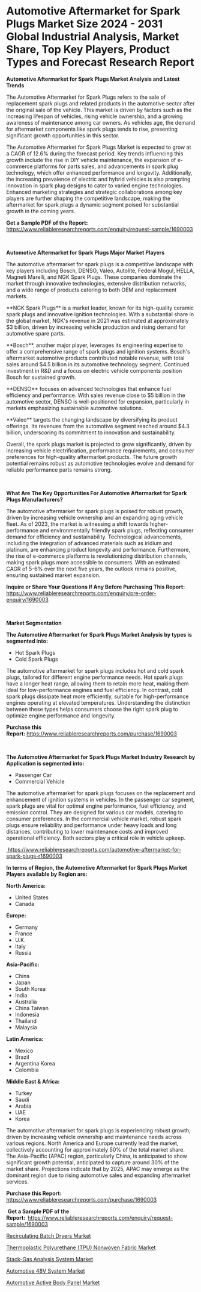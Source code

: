 <p><h1>Automotive Aftermarket for Spark Plugs Market Size 2024 - 2031 Global Industrial Analysis, Market Share, Top Key Players, Product Types and Forecast Research Report</h1></p><p><strong>Automotive Aftermarket for Spark Plugs Market Analysis and Latest Trends</strong></p>
<p><p>The Automotive Aftermarket for Spark Plugs refers to the sale of replacement spark plugs and related products in the automotive sector after the original sale of the vehicle. This market is driven by factors such as the increasing lifespan of vehicles, rising vehicle ownership, and a growing awareness of maintenance among car owners. As vehicles age, the demand for aftermarket components like spark plugs tends to rise, presenting significant growth opportunities in this sector.</p><p>The Automotive Aftermarket for Spark Plugs Market is expected to grow at a CAGR of 12.6% during the forecast period. Key trends influencing this growth include the rise in DIY vehicle maintenance, the expansion of e-commerce platforms for parts sales, and advancements in spark plug technology, which offer enhanced performance and longevity. Additionally, the increasing prevalence of electric and hybrid vehicles is also prompting innovation in spark plug designs to cater to varied engine technologies. Enhanced marketing strategies and strategic collaborations among key players are further shaping the competitive landscape, making the aftermarket for spark plugs a dynamic segment poised for substantial growth in the coming years.</p></p>
<p><strong>Get a Sample PDF of the Report:&nbsp;</strong> <a href="https://www.reliableresearchreports.com/enquiry/request-sample/1690003?utm_campaign=114&utm_medium=2&utm_source=Github&utm_content=ia&utm_term=01112024&utm_id=automotive-aftermarket-for-spark-plugs">https://www.reliableresearchreports.com/enquiry/request-sample/1690003</a></p>
<p>&nbsp;</p>
<p><strong>Automotive Aftermarket for Spark Plugs Major Market Players</strong></p>
<p><p>The automotive aftermarket for spark plugs is a competitive landscape with key players including Bosch, DENSO, Valeo, Autolite, Federal Mogul, HELLA, Magneti Marelli, and NGK Spark Plugs. These companies dominate the market through innovative technologies, extensive distribution networks, and a wide range of products catering to both OEM and replacement markets.</p><p>**NGK Spark Plugs** is a market leader, known for its high-quality ceramic spark plugs and innovative ignition technologies. With a substantial share in the global market, NGK's revenue in 2021 was estimated at approximately $3 billion, driven by increasing vehicle production and rising demand for automotive spare parts.</p><p>**Bosch**, another major player, leverages its engineering expertise to offer a comprehensive range of spark plugs and ignition systems. Bosch's aftermarket automotive products contributed notable revenue, with total sales around $4.5 billion in its automotive technology segment. Continued investment in R&D and a focus on electric vehicle components position Bosch for sustained growth.</p><p>**DENSO** focuses on advanced technologies that enhance fuel efficiency and performance. With sales revenue close to $5 billion in the automotive sector, DENSO is well-positioned for expansion, particularly in markets emphasizing sustainable automotive solutions.</p><p>**Valeo** targets the changing landscape by diversifying its product offerings. Its revenues from the automotive segment reached around $4.3 billion, underscoring its commitment to innovation and sustainability.</p><p>Overall, the spark plugs market is projected to grow significantly, driven by increasing vehicle electrification, performance requirements, and consumer preferences for high-quality aftermarket products. The future growth potential remains robust as automotive technologies evolve and demand for reliable performance parts remains strong.</p></p>
<p>&nbsp;</p>
<p><strong>What Are The Key Opportunities For Automotive Aftermarket for Spark Plugs Manufacturers?</strong></p>
<p><p>The automotive aftermarket for spark plugs is poised for robust growth, driven by increasing vehicle ownership and an expanding aging vehicle fleet. As of 2023, the market is witnessing a shift towards higher-performance and environmentally friendly spark plugs, reflecting consumer demand for efficiency and sustainability. Technological advancements, including the integration of advanced materials such as iridium and platinum, are enhancing product longevity and performance. Furthermore, the rise of e-commerce platforms is revolutionizing distribution channels, making spark plugs more accessible to consumers. With an estimated CAGR of 5-6% over the next five years, the outlook remains positive, ensuring sustained market expansion.</p></p>
<p><strong>Inquire or Share Your Questions If Any Before Purchasing This Report:</strong> <a href="https://www.reliableresearchreports.com/enquiry/pre-order-enquiry/1690003?utm_campaign=114&utm_medium=2&utm_source=Github&utm_content=ia&utm_term=01112024&utm_id=automotive-aftermarket-for-spark-plugs">https://www.reliableresearchreports.com/enquiry/pre-order-enquiry/1690003</a></p>
<p>&nbsp;</p>
<p><strong>Market Segmentation</strong></p>
<p><strong>The Automotive Aftermarket for Spark Plugs Market Analysis by types is segmented into:</strong></p>
<p><ul><li>Hot Spark Plugs</li><li>Cold Spark Plugs</li></ul></p>
<p><p>The automotive aftermarket for spark plugs includes hot and cold spark plugs, tailored for different engine performance needs. Hot spark plugs have a longer heat range, allowing them to retain more heat, making them ideal for low-performance engines and fuel efficiency. In contrast, cold spark plugs dissipate heat more efficiently, suitable for high-performance engines operating at elevated temperatures. Understanding the distinction between these types helps consumers choose the right spark plug to optimize engine performance and longevity.</p></p>
<p><strong>Purchase this Report:&nbsp;</strong><a href="https://www.reliableresearchreports.com/purchase/1690003?utm_campaign=114&utm_medium=2&utm_source=Github&utm_content=ia&utm_term=01112024&utm_id=automotive-aftermarket-for-spark-plugs">https://www.reliableresearchreports.com/purchase/1690003</a></p>
<p>&nbsp;</p>
<p><strong>The Automotive Aftermarket for Spark Plugs Market Industry Research by Application is segmented into:</strong></p>
<p><ul><li>Passenger Car</li><li>Commercial Vehicle</li></ul></p>
<p><p>The automotive aftermarket for spark plugs focuses on the replacement and enhancement of ignition systems in vehicles. In the passenger car segment, spark plugs are vital for optimal engine performance, fuel efficiency, and emission control. They are designed for various car models, catering to consumer preferences. In the commercial vehicle market, robust spark plugs ensure reliability and performance under heavy loads and long distances, contributing to lower maintenance costs and improved operational efficiency. Both sectors play a critical role in vehicle upkeep.</p></p>
<p><a href="https://www.reliableresearchreports.com/automotive-aftermarket-for-spark-plugs-r1690003?utm_campaign=114&utm_medium=2&utm_source=Github&utm_content=ia&utm_term=01112024&utm_id=automotive-aftermarket-for-spark-plugs">&nbsp;https://www.reliableresearchreports.com/automotive-aftermarket-for-spark-plugs-r1690003</a></p>
<p><strong>In terms of Region, the Automotive Aftermarket for Spark Plugs Market Players available by Region are:</strong></p>
<p>
    <p> <strong> North America: </strong>
        <ul>
            <li>United States</li>
            <li>Canada</li>
        </ul>
        </p> 
    <p> <strong> Europe: </strong>
        <ul>
            <li>Germany</li>
            <li>France</li>
            <li>U.K.</li>
            <li>Italy</li>
            <li>Russia</li>
        </ul>
        </p> 
    <p> <strong> Asia-Pacific: </strong>
        <ul>
            <li>China</li>
            <li>Japan</li>
            <li>South Korea</li>
            <li>India</li>
            <li>Australia</li>
            <li>China Taiwan</li>
            <li>Indonesia</li>
            <li>Thailand</li>
            <li>Malaysia</li>
        </ul>
        </p> 
    <p> <strong> Latin America: </strong>
        <ul>
            <li>Mexico</li>
            <li>Brazil</li>
            <li>Argentina Korea</li>
            <li>Colombia</li>
        </ul>
        </p> 
    <p> <strong> Middle East & Africa: </strong>
        <ul>
            <li>Turkey</li>
            <li>Saudi</li>
            <li>Arabia</li>
            <li>UAE</li>
            <li>Korea</li>
        </ul>
    </p>
    </p>
<p><p>The automotive aftermarket for spark plugs is experiencing robust growth, driven by increasing vehicle ownership and maintenance needs across various regions. North America and Europe currently lead the market, collectively accounting for approximately 50% of the total market share. The Asia-Pacific (APAC) region, particularly China, is anticipated to show significant growth potential, anticipated to capture around 30% of the market share. Projections indicate that by 2025, APAC may emerge as the dominant region due to rising automotive sales and expanding aftermarket services.</p></p>
<p><strong>Purchase this Report: </strong><a href="https://www.reliableresearchreports.com/purchase/1690003?utm_campaign=114&utm_medium=2&utm_source=Github&utm_content=ia&utm_term=01112024&utm_id=automotive-aftermarket-for-spark-plugs">https://www.reliableresearchreports.com/purchase/1690003</a></p>
<p>&nbsp;<strong>Get a Sample PDF of the Report:&nbsp;&nbsp;</strong><a href="https://www.reliableresearchreports.com/enquiry/request-sample/1690003?utm_campaign=114&utm_medium=2&utm_source=Github&utm_content=ia&utm_term=01112024&utm_id=automotive-aftermarket-for-spark-plugs">https://www.reliableresearchreports.com/enquiry/request-sample/1690003</a></p>
<p><strong></strong></p>
<p><p><a href="https://issuu.com/reportprime-2/docs/recirculating-batch-dryers-market-s_9b43254210d74c?utm_campaign=114&utm_medium=2&utm_source=Github&utm_content=ia&utm_term=01112024&utm_id=automotive-aftermarket-for-spark-plugs">Recirculating Batch Dryers Market</a></p><p><a href="https://www.linkedin.com/pulse/market-forecasting-change-global-thermoplastic-polyurethane-xdu8e?utm_campaign=114&utm_medium=2&utm_source=Github&utm_content=ia&utm_term=01112024&utm_id=automotive-aftermarket-for-spark-plugs">Thermoplastic Polyurethane (TPU) Nonwoven Fabric Market</a></p><p><a href="https://www.linkedin.com/pulse/stack-gas-analysis-system-market-size-type-product-global-pdnzf?utm_campaign=114&utm_medium=2&utm_source=Github&utm_content=ia&utm_term=01112024&utm_id=automotive-aftermarket-for-spark-plugs">Stack-Gas Analysis System Market</a></p><p><a href="https://github.com/cristy9x9bur/Market-Research-Report-List-1/blob/main/automotive-48v-system-market.md?utm_campaign=114&utm_medium=2&utm_source=Github&utm_content=ia&utm_term=01112024&utm_id=automotive-aftermarket-for-spark-plugs">Automotive 48V System Market</a></p><p><a href="https://github.com/isbel3opkkem/Market-Research-Report-List-1/blob/main/automotive-active-body-panel-market.md?utm_campaign=114&utm_medium=2&utm_source=Github&utm_content=ia&utm_term=01112024&utm_id=automotive-aftermarket-for-spark-plugs">Automotive Active Body Panel Market</a></p></p>